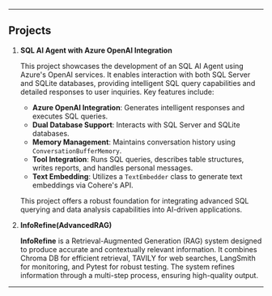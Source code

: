 

---

## Projects
1. **SQL AI Agent with Azure OpenAI Integration**

   This project showcases the development of an SQL AI Agent using Azure's OpenAI services. It enables interaction with both SQL Server and SQLite databases, providing intelligent SQL query capabilities and detailed responses to user inquiries. Key features include:

   - **Azure OpenAI Integration**: Generates intelligent responses and executes SQL queries.
   - **Dual Database Support**: Interacts with SQL Server and SQLite databases.
   - **Memory Management**: Maintains conversation history using `ConversationBufferMemory`.
   - **Tool Integration**: Runs SQL queries, describes table structures, writes reports, and handles personal messages.
   - **Text Embedding**: Utilizes a `TextEmbedder` class to generate text embeddings via Cohere's API.

   This project offers a robust foundation for integrating advanced SQL querying and data analysis capabilities into AI-driven applications.

2. **InfoRefine(AdvancedRAG)**

   **InfoRefine** is a Retrieval-Augmented Generation (RAG) system designed to produce accurate and contextually relevant information. It combines Chroma DB for efficient retrieval, TAVILY for web searches, LangSmith for monitoring, and Pytest for robust testing. The          system refines information through a multi-step process, ensuring high-quality output.

---


